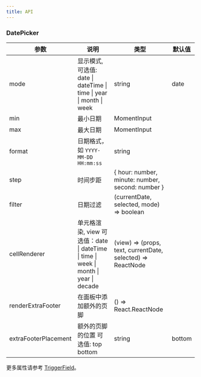 ```yaml
---
title: API
---
```


### DatePicker

| 参数         | 说明                                                                             | 类型                                                        | 默认值 |
| ------------ | -------------------------------------------------------------------------------- | ----------------------------------------------------------- | ------ |
| mode | 显示模式,可选值: date \| dateTime \| time \| year \| month \| week | string | date  |
| min          | 最小日期                                                                         | MomentInput                                                 |        |
| max          | 最大日期                                                                         | MomentInput                                                 |        |
| format       | 日期格式，如 `YYYY-MM-DD HH:mm:ss`                                               | string                                                      |        |
| step         | 时间步距                                                                         | { hour: number, minute: number, second: number }            |        |
| filter | 日期过滤 | (currentDate, selected, mode) => boolean |   |
| cellRenderer | 单元格渲染, view 可选值：date \| dateTime \| time \| week \| month \| year \| decade | (view) => (props, text, currentDate, selected) => ReactNode |        |
| renderExtraFooter	| 在面板中添加额外的页脚 |	() => React.ReactNode	||
| extraFooterPlacement	| 额外的页脚的位置 可选值: top bottom |	string |	bottom

更多属性请参考 [TriggerField](/zh/procmp/abstract/trigger-field/#TriggerField)。
